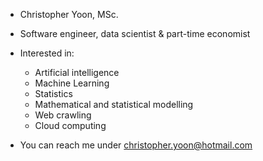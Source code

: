 - Christopher Yoon, MSc.
- Software engineer, data scientist & part-time economist
- Interested in:
  - Artificial intelligence
  - Machine Learning
  - Statistics
  - Mathematical and statistical modelling
  - Web crawling
  - Cloud computing

- You can reach me under christopher.yoon@hotmail.com
